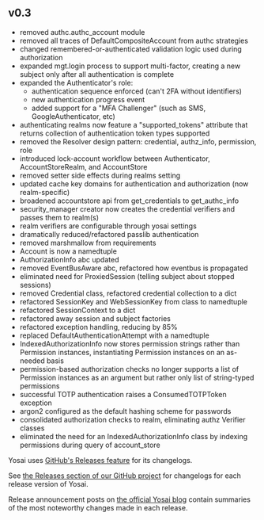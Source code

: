 v0.3
--------------
- removed authc.authc_account module
- removed all traces of DefaultCompositeAccount from authc strategies
- changed remembered-or-authenticated validation logic used during authorization
- expanded mgt.login process to support multi-factor, creating a new subject only
  after all authentication is complete
- expanded the Authenticator's role:
    - authentication sequence enforced (can't 2FA without identifiers)
    - new authentication progress event
    - added support for a "MFA Challenger" (such as SMS, GoogleAuthenticator, etc)
- authenticating realms now feature a "supported_tokens" attribute that returns
  collection of authentication token types supported
- removed the Resolver design pattern:  credential, authz_info, permission, role
- introduced lock-account workflow between Authenticator, AccountStoreRealm, and AccountStore
- removed setter side effects during realms setting
- updated cache key domains for authentication and authorization (now realm-specific)
- broadened accountstore api from get_credentials to get_authc_info
- security_manager creator now creates the credential verifiers and passes them to
  realm(s)
- realm verifiers are configurable through yosai settings
- dramatically reduced/refactored passlib authentication
- removed marshmallow from requirements
- Account is now a namedtuple
- AuthorizationInfo abc updated
- removed EventBusAware abc, refactored how eventbus is propagated
- eliminated need for ProxiedSession (telling subject about stopped sessions)
- removed Credential class, refactored credential collection to a dict
- refactored SessionKey and WebSessionKey from class to namedtuple
- refactored SessionContext to a dict
- refactored away session and subject factories
- refactored exception handling, reducing by 85%
- replaced DefaultAuthenticationAttempt with a namedtuple
- IndexedAuthorizationInfo now stores permission strings rather than Permission instances,
  instantiating Permission instances on an as-needed basis
- permission-based authorization checks no longer supports a list of Permission instances
  as an argument but rather only list of string-typed permissions
- successful TOTP authentication raises a ConsumedTOTPToken exception
- argon2 configured as the default hashing scheme for passwords
- consolidated authorization checks to realm, eliminating authz Verifier classes
- eliminated the need for an IndexedAuthorizationInfo class by indexing permissions
  during query of account_store

Yosai uses [GitHub's Releases feature](https://github.com/blog/1547-release-your-software) for its changelogs.

See [the Releases section of our GitHub project](https://github.com/YosaiProject/yosai/releases) for changelogs for each release version of Yosai.

Release announcement posts on [the official Yosai blog](http://yosaiproject.github.io/yosai) contain summaries of the most noteworthy changes made in each release.
